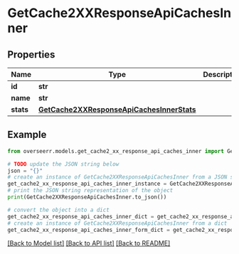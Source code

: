 # GetCache2XXResponseApiCachesInner


## Properties

Name | Type | Description | Notes
------------ | ------------- | ------------- | -------------
**id** | **str** |  | [optional] 
**name** | **str** |  | [optional] 
**stats** | [**GetCache2XXResponseApiCachesInnerStats**](GetCache2XXResponseApiCachesInnerStats.md) |  | [optional] 

## Example

```python
from overseerr.models.get_cache2_xx_response_api_caches_inner import GetCache2XXResponseApiCachesInner

# TODO update the JSON string below
json = "{}"
# create an instance of GetCache2XXResponseApiCachesInner from a JSON string
get_cache2_xx_response_api_caches_inner_instance = GetCache2XXResponseApiCachesInner.from_json(json)
# print the JSON string representation of the object
print(GetCache2XXResponseApiCachesInner.to_json())

# convert the object into a dict
get_cache2_xx_response_api_caches_inner_dict = get_cache2_xx_response_api_caches_inner_instance.to_dict()
# create an instance of GetCache2XXResponseApiCachesInner from a dict
get_cache2_xx_response_api_caches_inner_form_dict = get_cache2_xx_response_api_caches_inner.from_dict(get_cache2_xx_response_api_caches_inner_dict)
```
[[Back to Model list]](../README.md#documentation-for-models) [[Back to API list]](../README.md#documentation-for-api-endpoints) [[Back to README]](../README.md)


